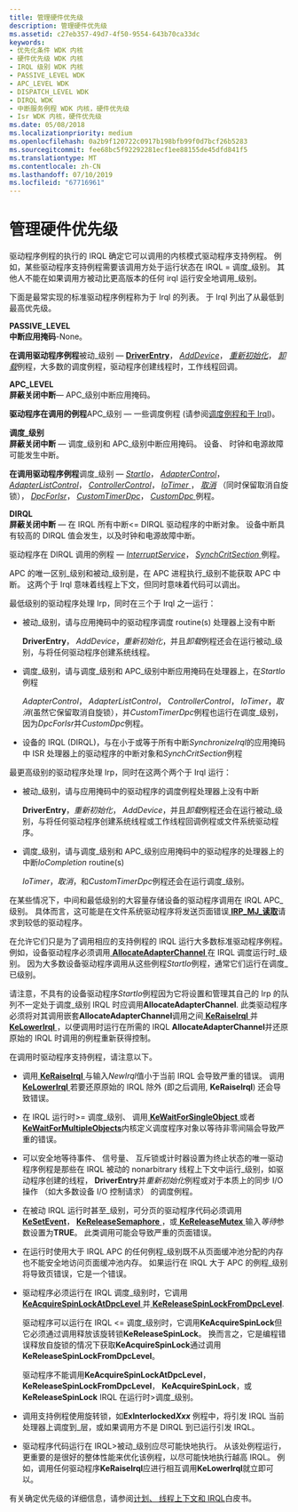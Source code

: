 ```yaml
---
title: 管理硬件优先级
description: 管理硬件优先级
ms.assetid: c27eb357-49d7-4f50-9554-643b70ca33dc
keywords:
- 优先化条件 WDK 内核
- 硬件优先级 WDK 内核
- IRQL 级别 WDK 内核
- PASSIVE_LEVEL WDK
- APC_LEVEL WDK
- DISPATCH_LEVEL WDK
- DIRQL WDK
- 中断服务例程 WDK 内核，硬件优先级
- Isr WDK 内核，硬件优先级
ms.date: 05/08/2018
ms.localizationpriority: medium
ms.openlocfilehash: 0a2b9f120722c0917b198bfb99f0d7bcf26b5283
ms.sourcegitcommit: fee68bc5f92292281ecf1ee88155de45dfd841f5
ms.translationtype: MT
ms.contentlocale: zh-CN
ms.lasthandoff: 07/10/2019
ms.locfileid: "67716961"
---
```

# <a name="managing-hardware-priorities"></a>管理硬件优先级





驱动程序例程的执行的 IRQL 确定它可以调用的内核模式驱动程序支持例程。 例如，某些驱动程序支持例程需要该调用方处于运行状态在 IRQL = 调度\_级别。 其他人不能在如果调用方被动比更高版本的任何 irql 运行安全地调用\_级别。

下面是最常实现的标准驱动程序例程称为于 Irql 的列表。 于 Irql 列出了从最低到最高优先级。

<a href="" id="passive-level"></a>**PASSIVE\_LEVEL**  
**中断应用掩码**-None。

**在调用驱动程序例程**被动\_级别 — [**DriverEntry**](https://docs.microsoft.com/windows-hardware/drivers/ddi/content/wdm/nc-wdm-driver_initialize)， [ *AddDevice*](https://docs.microsoft.com/windows-hardware/drivers/ddi/content/wdm/nc-wdm-driver_add_device)， [*重新初始化*](https://docs.microsoft.com/windows-hardware/drivers/ddi/content/ntddk/nc-ntddk-driver_reinitialize)， [*卸载*](https://docs.microsoft.com/windows-hardware/drivers/ddi/content/wdm/nc-wdm-driver_unload)例程，大多数的调度例程，驱动程序创建线程时，工作线程回调。

<a href="" id="apc-level"></a>**APC\_LEVEL**  
**屏蔽关闭中断**— APC\_级别中断应用掩码。

**驱动程序在调用的例程**APC\_级别 — 一些调度例程 (请参阅[调度例程和于 Irql](dispatch-routines-and-irqls.md))。

<a href="" id="dispatch-level"></a>**调度\_级别**  
**屏蔽关闭中断** — 调度\_级别和 APC\_级别中断应用掩码。 设备、 时钟和电源故障可能发生中断。

**在调用驱动程序例程**调度\_级别 — [*StartIo*](https://docs.microsoft.com/windows-hardware/drivers/ddi/content/wdm/nc-wdm-driver_startio)， [ *AdapterControl*](https://docs.microsoft.com/windows-hardware/drivers/ddi/content/wdm/nc-wdm-driver_control)， [ *AdapterListControl*](https://docs.microsoft.com/windows-hardware/drivers/ddi/content/wdm/nc-wdm-driver_list_control)， [ *ControllerControl*](https://msdn.microsoft.com/library/windows/hardware/ff542049)， [ *IoTimer* ](https://docs.microsoft.com/windows-hardware/drivers/ddi/content/wdm/nc-wdm-io_timer_routine)， [*取消*](https://docs.microsoft.com/windows-hardware/drivers/ddi/content/wdm/nc-wdm-driver_cancel) （同时保留取消自旋锁）， [ *DpcForIsr*](https://docs.microsoft.com/windows-hardware/drivers/ddi/content/wdm/nc-wdm-io_dpc_routine)， [ *CustomTimerDpc*](https://msdn.microsoft.com/library/windows/hardware/ff542983)， [ *CustomDpc* ](https://docs.microsoft.com/windows-hardware/drivers/ddi/content/wdm/nc-wdm-kdeferred_routine)例程。

<a href="" id="dirql"></a>**DIRQL**  
**屏蔽关闭中断** — 在 IRQL 所有中断&lt;= DIRQL 驱动程序的中断对象。 设备中断具有较高的 DIRQL 值会发生，以及时钟和电源故障中断。

驱动程序在 DIRQL 调用的例程 — [*InterruptService*](https://docs.microsoft.com/windows-hardware/drivers/ddi/content/wdm/nc-wdm-kservice_routine)， [ *SynchCritSection* ](https://docs.microsoft.com/windows-hardware/drivers/ddi/content/wdm/nc-wdm-ksynchronize_routine)例程。

APC 的唯一区别\_级别和被动\_级别是，在 APC 进程执行\_级别不能获取 APC 中断。 这两个于 Irql 意味着线程上下文，但同时意味着代码可以调出。

最低级别的驱动程序处理 Irp，同时在三个于 Irql 之一运行：

-   被动\_级别，请与应用掩码中的驱动程序调度 routine(s) 处理器上没有中断

    **DriverEntry**， *AddDevice*，*重新初始化*，并且*卸载*例程还会在运行被动\_级别，与将任何驱动程序创建系统线程。

-   调度\_级别，请与调度\_级别和 APC\_级别中断应用掩码在处理器上，在*StartIo*例程

    *AdapterControl*， *AdapterListControl*， *ControllerControl*， *IoTimer*，*取消*(虽然它保留取消自旋锁），并*CustomTimerDpc*例程也运行在调度\_级别，因为*DpcForIsr*并*CustomDpc*例程。

-   设备的 IRQL (DIRQL)，与在小于或等于所有中断*SynchronizeIrql*的应用掩码中 ISR 处理器上的驱动程序的中断对象和*SynchCritSection*例程

最更高级别的驱动程序处理 Irp，同时在这两个两个于 Irql 运行：

-   被动\_级别，请与应用掩码中的驱动程序的调度例程处理器上没有中断

    **DriverEntry**，*重新初始化*， *AddDevice*，并且*卸载*例程还会在运行被动\_级别，与将任何驱动程序创建系统线程或工作线程回调例程或文件系统驱动程序。

-   调度\_级别，请与调度\_级别和 APC\_级别应用掩码中的驱动程序的处理器上的中断*IoCompletion* routine(s)

    *IoTimer*，*取消*，和*CustomTimerDpc*例程还会在运行调度\_级别。

在某些情况下，中间和最低级别的大容量存储设备的驱动程序调用在 IRQL APC\_级别。 具体而言，这可能是在文件系统驱动程序将发送页面错误[ **IRP\_MJ\_读取**](https://docs.microsoft.com/windows-hardware/drivers/kernel/irp-mj-read)请求到较低的驱动程序。

在允许它们只是为了调用相应的支持例程的 IRQL 运行大多数标准驱动程序例程。 例如，设备驱动程序必须调用[ **AllocateAdapterChannel** ](https://docs.microsoft.com/windows-hardware/drivers/ddi/content/wdm/nc-wdm-pallocate_adapter_channel)在 IRQL 调度运行时\_级别。 因为大多数设备驱动程序调用从这些例程*StartIo*例程，通常它们运行在调度\_已级别。

请注意，不具有的设备驱动程序*StartIo*例程因为它将设置和管理其自己的 Irp 的队列不一定处于调度\_级别 IRQL 时应调用**AllocateAdapterChannel**. 此类驱动程序必须将对其调用嵌套**AllocateAdapterChannel**调用之间[ **KeRaiseIrql** ](https://docs.microsoft.com/windows-hardware/drivers/ddi/content/wdm/nf-wdm-keraiseirql)并[ **KeLowerIrql** ](https://docs.microsoft.com/windows-hardware/drivers/ddi/content/wdm/nf-wdm-kelowerirql) ，以便调用时运行在所需的 IRQL **AllocateAdapterChannel**并还原原始的 IRQL 时调用的例程重新获得控制。

在调用时驱动程序支持例程，请注意以下。

- 调用[ **KeRaiseIrql** ](https://docs.microsoft.com/windows-hardware/drivers/ddi/content/wdm/nf-wdm-keraiseirql)与输入*NewIrql*值小于当前 IRQL 会导致严重的错误。 调用[ **KeLowerIrql** ](https://docs.microsoft.com/windows-hardware/drivers/ddi/content/wdm/nf-wdm-kelowerirql)若要还原原始的 IRQL 除外 (即之后调用, **KeRaiseIrql**) 还会导致错误。

- 在 IRQL 运行时&gt;= 调度\_级别、 调用[ **KeWaitForSingleObject** ](https://docs.microsoft.com/windows-hardware/drivers/ddi/content/wdm/nf-wdm-kewaitforsingleobject)或者[ **KeWaitForMultipleObjects**](https://docs.microsoft.com/windows-hardware/drivers/ddi/content/wdm/nf-wdm-kewaitformultipleobjects)内核定义调度程序对象以等待非零间隔会导致严重的错误。

- 可以安全地等待事件、 信号量、 互斥锁或计时器设置为终止状态的唯一驱动程序例程是那些在 IRQL 被动的 nonarbitrary 线程上下文中运行\_级别，如驱动程序创建的线程， **DriverEntry**并*重新初始化*例程或对于本质上的同步 I/O 操作 （如大多数设备 I/O 控制请求） 的调度例程。

- 在被动 IRQL 运行时甚至\_级别，可分页的驱动程序代码必须调用[ **KeSetEvent**](https://docs.microsoft.com/windows-hardware/drivers/ddi/content/wdm/nf-wdm-kesetevent)， [ **KeReleaseSemaphore** ](https://docs.microsoft.com/windows-hardware/drivers/ddi/content/wdm/nf-wdm-kereleasesemaphore)，或[ **KeReleaseMutex** ](https://docs.microsoft.com/windows-hardware/drivers/ddi/content/wdm/nf-wdm-kereleasemutex)输入*等待*参数设置为**TRUE**。 此类调用可能会导致严重的页面错误。

- 在运行时使用大于 IRQL APC 的任何例程\_级别既不从页面缓冲池分配的内存也不能安全地访问页面缓冲池内存。 如果运行在 IRQL 大于 APC 的例程\_级别将导致页错误，它是一个错误。

- 驱动程序必须运行在 IRQL 调度\_级别时，它调用[ **KeAcquireSpinLockAtDpcLevel** ](https://docs.microsoft.com/windows-hardware/drivers/ddi/content/wdm/nf-wdm-keacquirespinlockatdpclevel)并[ **KeReleaseSpinLockFromDpcLevel**](https://docs.microsoft.com/windows-hardware/drivers/ddi/content/wdm/nf-wdm-kereleasespinlockfromdpclevel).

  驱动程序可以运行在 IRQL &lt;= 调度\_级别时，它调用**KeAcquireSpinLock**但它必须通过调用释放该旋转锁**KeReleaseSpinLock**。 换而言之，它是编程错误释放自旋锁的情况下获取**KeAcquireSpinLock**通过调用**KeReleaseSpinLockFromDpcLevel**。

  驱动程序不能调用**KeAcquireSpinLockAtDpcLevel**， **KeReleaseSpinLockFromDpcLevel**， **KeAcquireSpinLock**，或**KeReleaseSpinLock** IRQL 在运行时&gt;调度\_级别。

- 调用支持例程使用旋转锁，如**ExInterlocked<em>Xxx</em>** 例程中，将引发 IRQL 当前处理器上调度到\_层，或如果调用方不是 DIRQL 到已运行引发 IRQL。

- 驱动程序代码运行在 IRQL&gt;被动\_级别应尽可能快地执行。 从该处例程运行，更重要的是很好的整体性能来优化该例程，以尽可能快地执行越高 IRQL。 例如，调用任何驱动程序**KeRaiseIrql**应进行相互调用**KeLowerIrql**就立即可以。

有关确定优先级的详细信息，请参阅[计划、 线程上下文和 IRQL](https://go.microsoft.com/fwlink/p/?linkid=59757)白皮书。

 

 





